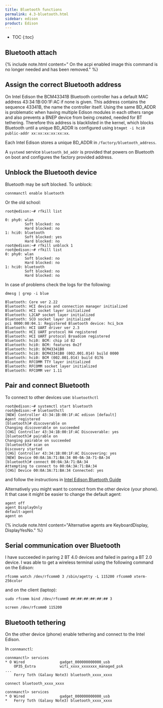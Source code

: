 ```yaml
---
title: Bluetooth functions
permalink: 4.3-bluetooth.html
sidebar: edison
product: Edison
---
```

* TOC
{:toc}

## Bluetooth attach

{% include note.html content=" On the acpi enabled image this command is no longer needed and has been removed." %}

## Assign the correct Bluetooth address
On Intel Edison the BCM43341B Bluetooth controller has a default MAC address 43:34:1B:00:1F:AC if none
is given. This address contains the sequence 43341B, the name the controller itself. Using the same BD_ADDR is problematic when having multiple Edison modules in each others range and also prevents a BNEP device from being created, needed for BT tethering. Therefore this address is blacklisted in the kernel, which blocks Bluetooth
until a unique BD_ADDR is configured using `btmgmt -i hci0 public-addr xx:xx:xx:xx:xx:xx`.

Each Intel Edison stores a unique BD_ADDR in `/factory/bluetooth_address`.

A `systemd` service `bluetooth_bd_addr` is provided that powers on Bluetooth on boot and configures the factory provided address.

## Unblock the Bluetooth device
Bluetooth may be soft blocked. To unblock:
```
connmanctl enable bluetooth
```
Or the old school:
```
root@edison:~# rfkill list

0: phy0: wlan
         Soft blocked: no
         Hard blocked: no
1: hci0: bluetooth
         Soft blocked: yes
         Hard blocked: no
root@edison:~# rfkill unblock 1
root@edison:~# rfkill list
0: phy0: wlan
         Soft blocked: no
         Hard blocked: no
1: hci0: bluetooth
         Soft blocked: no
         Hard blocked: no
```
In case of problems check the logs for the following:
```
dmesg | grep -i blue

Bluetooth: Core ver 2.22 
Bluetooth: HCI device and connection manager initialized 
Bluetooth: HCI socket layer initialized 
Bluetooth: L2CAP socket layer initialized 
Bluetooth: SCO socket layer initialized 
pci 0000:00:04.1: Registered Bluetooth device: hci_bcm 
Bluetooth: HCI UART driver ver 2.3 
Bluetooth: HCI UART protocol H4 registered 
Bluetooth: HCI UART protocol Broadcom registered 
Bluetooth: hci0: BCM: chip id 82 
Bluetooth: hci0: BCM: features 0x2f 
Bluetooth: hci0: BCM43341B0 
Bluetooth: hci0: BCM43341B0 (002.001.014) build 0000 
Bluetooth: hci0: BCM (002.001.014) build 0176 
Bluetooth: RFCOMM TTY layer initialized 
Bluetooth: RFCOMM socket layer initialized 
Bluetooth: RFCOMM ver 1.11
```
## Pair and connect Bluetooth
To connect to other devices use: `bluetoothctl`
```
root@edison:~# systemctl start bluetooth
root@edison:~# bluetoothctl
[NEW] Controller 43:34:1B:00:1F:AC edison [default]
Agent registered
[bluetooth]# discoverable on
Changing discoverable on succeeded
[CHG] Controller 43:34:1B:00:1F:AC Discoverable: yes
[bluetooth]# pairable on
Changing pairable on succeeded
[bluetooth]# scan on
Discovery started
[CHG] Controller 43:34:1B:00:1F:AC Discovering: yes
[NEW] Device 00:0A:3A:71:BA:34 00-0A-3A-71-BA-34
[bluetooth]# connect 00:0A:3A:71:BA:34
Attempting to connect to 00:0A:3A:71:BA:34
[CHG] Device 00:0A:3A:71:BA:34 Connected: yes
```
and follow the instructions in [Intel Edison Bluetooth Guide](https://www.intel.com/content/dam/support/us/en/documents/edison/sb/edisonbluetooth_331704007.pdf)

Alternatively you might want to connect from the other device (your phone). It that case it might be easier to change the default agent:
```
agent off
agent DisplayOnly
default-agent
agent on
```
{% include note.html content="Alternative agents are KeyboardDisplay, DisplayYesNo." %}

## Serial communication over Bluetooth

I have succeeded in paring 2 BT 4.0 devices and failed in paring a BT 2.0 device. I was able to get a wireless terminal using the following command on the Edison:

    rfcomm watch /dev/rfcomm0 3 /sbin/agetty -L 115200 rfcomm0 xterm-256color

and on the client (laptop):

    sudo rfcomm bind /dev/rfcomm0 ##:##:##:##:##:## 3

    screen /dev/rfcomm0 115200

## Bluetooth tethering
On the other device (phone) enable tethering and connect to the Intel Edison.

In `connmanctl`:
```
connmanctl> services 
* O Wired                gadget_000000000000_usb
    OP35_Extra           wifi_xxxx_xxxxxxx_managed_psk
...
    Ferry Toth (Galaxy Note3) bluetooth_xxxx_xxxx

connect bluetooth_xxxx_xxxx

connmanctl> services 
* O Wired                gadget_000000000000_usb
*   Ferry Toth (Galaxy Note3) bluetooth_xxxx_xxxx
```

